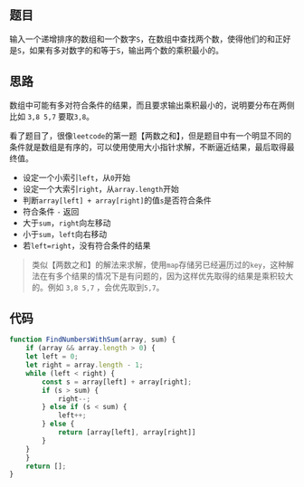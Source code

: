 <!--
 * @Descripttion: 
 * @version: 1.0.0
 * @Author: jimmiezhou
 * @Date: 2020-02-11 21:47:30
 * @LastEditors  : jimmiezhou
 * @LastEditTime : 2020-02-11 21:50:30
 -->
## 题目

输入一个递增排序的数组和一个数字```S```，在数组中查找两个数，使得他们的和正好是```S```，如果有多对数字的和等于```S```，输出两个数的乘积最小的。

## 思路

数组中可能有多对符合条件的结果，而且要求输出乘积最小的，说明要分布在两侧 比如 ```3,8 5,7``` 要取```3,8```。

看了题目了，很像```leetcode```的第一题【两数之和】，但是题目中有一个明显不同的条件就是数组是有序的，可以使用使用大小指针求解，不断逼近结果，最后取得最终值。

- 设定一个小索引```left```，从```0```开始
- 设定一个大索引```right```，从```array.length```开始
- 判断```array[left] + array[right]```的值```s```是否符合条件
- 符合条件 ```-``` 返回
- 大于```sum```，```right```向左移动
- 小于```sum```，```left```向右移动
- 若```left=right```，没有符合条件的结果

> 类似【两数之和】的解法来求解，使用```map```存储另已经遍历过的```key```，这种解法在有多个结果的情况下是有问题的，因为这样优先取得的结果是乘积较大的。例如 ```3,8 5,7``` ，会优先取到```5,7```。

## 代码

```js
function FindNumbersWithSum(array, sum) {
    if (array && array.length > 0) {
    let left = 0;
    let right = array.length - 1;
    while (left < right) {
        const s = array[left] + array[right];
        if (s > sum) {
            right--;
        } else if (s < sum) {
            left++;
        } else {
            return [array[left], array[right]]
        }
    }
    }
    return [];
}
```
